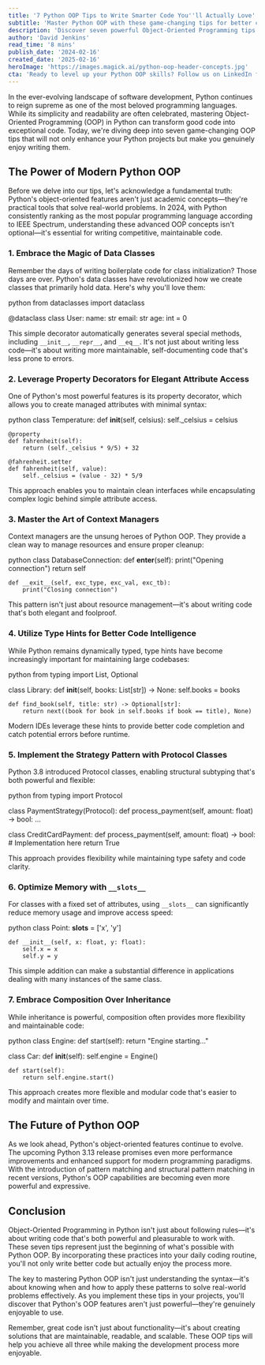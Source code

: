 ```yaml
---
title: '7 Python OOP Tips to Write Smarter Code You''ll Actually Love'
subtitle: 'Master Python OOP with these game-changing tips for better code'
description: 'Discover seven powerful Object-Oriented Programming tips in Python that will transform your code from good to exceptional. Learn about data classes, property decorators, context managers, and more modern Python features that make coding both efficient and enjoyable.'
author: 'David Jenkins'
read_time: '8 mins'
publish_date: '2024-02-16'
created_date: '2025-02-16'
heroImage: 'https://images.magick.ai/python-oop-header-concepts.jpg'
cta: 'Ready to level up your Python OOP skills? Follow us on LinkedIn for more expert insights and daily programming tips that will help you write better, cleaner, and more maintainable code.'
---
```


In the ever-evolving landscape of software development, Python continues to reign supreme as one of the most beloved programming languages. While its simplicity and readability are often celebrated, mastering Object-Oriented Programming (OOP) in Python can transform good code into exceptional code. Today, we're diving deep into seven game-changing OOP tips that will not only enhance your Python projects but make you genuinely enjoy writing them.

## The Power of Modern Python OOP

Before we delve into our tips, let's acknowledge a fundamental truth: Python's object-oriented features aren't just academic concepts—they're practical tools that solve real-world problems. In 2024, with Python consistently ranking as the most popular programming language according to IEEE Spectrum, understanding these advanced OOP concepts isn't optional—it's essential for writing competitive, maintainable code.

### 1. Embrace the Magic of Data Classes

Remember the days of writing boilerplate code for class initialization? Those days are over. Python's data classes have revolutionized how we create classes that primarily hold data. Here's why you'll love them:

python
from dataclasses import dataclass

@dataclass
class User:
    name: str
    email: str
    age: int = 0


This simple decorator automatically generates several special methods, including `__init__`, `__repr__`, and `__eq__`. It's not just about writing less code—it's about writing more maintainable, self-documenting code that's less prone to errors.

### 2. Leverage Property Decorators for Elegant Attribute Access

One of Python's most powerful features is its property decorator, which allows you to create managed attributes with minimal syntax:

python
class Temperature:
    def __init__(self, celsius):
        self._celsius = celsius
    
    @property
    def fahrenheit(self):
        return (self._celsius * 9/5) + 32
    
    @fahrenheit.setter
    def fahrenheit(self, value):
        self._celsius = (value - 32) * 5/9


This approach enables you to maintain clean interfaces while encapsulating complex logic behind simple attribute access.

### 3. Master the Art of Context Managers

Context managers are the unsung heroes of Python OOP. They provide a clean way to manage resources and ensure proper cleanup:

python
class DatabaseConnection:
    def __enter__(self):
        print("Opening connection")
        return self
    
    def __exit__(self, exc_type, exc_val, exc_tb):
        print("Closing connection")


This pattern isn't just about resource management—it's about writing code that's both elegant and foolproof.

### 4. Utilize Type Hints for Better Code Intelligence

While Python remains dynamically typed, type hints have become increasingly important for maintaining large codebases:

python
from typing import List, Optional

class Library:
    def __init__(self, books: List[str]) -> None:
        self.books = books
    
    def find_book(self, title: str) -> Optional[str]:
        return next((book for book in self.books if book == title), None)


Modern IDEs leverage these hints to provide better code completion and catch potential errors before runtime.

### 5. Implement the Strategy Pattern with Protocol Classes

Python 3.8 introduced Protocol classes, enabling structural subtyping that's both powerful and flexible:

python
from typing import Protocol

class PaymentStrategy(Protocol):
    def process_payment(self, amount: float) -> bool:
        ...

class CreditCardPayment:
    def process_payment(self, amount: float) -> bool:
        # Implementation here
        return True


This approach provides flexibility while maintaining type safety and code clarity.

### 6. Optimize Memory with `__slots__`

For classes with a fixed set of attributes, using `__slots__` can significantly reduce memory usage and improve access speed:

python
class Point:
    __slots__ = ['x', 'y']
    
    def __init__(self, x: float, y: float):
        self.x = x
        self.y = y


This simple addition can make a substantial difference in applications dealing with many instances of the same class.

### 7. Embrace Composition Over Inheritance

While inheritance is powerful, composition often provides more flexibility and maintainable code:

python
class Engine:
    def start(self):
        return "Engine starting..."

class Car:
    def __init__(self):
        self.engine = Engine()
    
    def start(self):
        return self.engine.start()


This approach creates more flexible and modular code that's easier to modify and maintain over time.

## The Future of Python OOP

As we look ahead, Python's object-oriented features continue to evolve. The upcoming Python 3.13 release promises even more performance improvements and enhanced support for modern programming paradigms. With the introduction of pattern matching and structural pattern matching in recent versions, Python's OOP capabilities are becoming even more powerful and expressive.

## Conclusion

Object-Oriented Programming in Python isn't just about following rules—it's about writing code that's both powerful and pleasurable to work with. These seven tips represent just the beginning of what's possible with Python OOP. By incorporating these practices into your daily coding routine, you'll not only write better code but actually enjoy the process more.

The key to mastering Python OOP isn't just understanding the syntax—it's about knowing when and how to apply these patterns to solve real-world problems effectively. As you implement these tips in your projects, you'll discover that Python's OOP features aren't just powerful—they're genuinely enjoyable to use.

Remember, great code isn't just about functionality—it's about creating solutions that are maintainable, readable, and scalable. These OOP tips will help you achieve all three while making the development process more enjoyable.